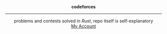 <div align="center">
	<b><a href="https://codeforces.com" style="color: inherit; text-decoration: none;">codeforces</a></b>
</div>

----
<div align="center">
	problems and contests solved in <i>Rust</i>, repo itself is self-explanatory
</div>

<div align="center">
	<a href="https://codeforces.com/profile/lyteabovenyte">My Account</a>
</div>